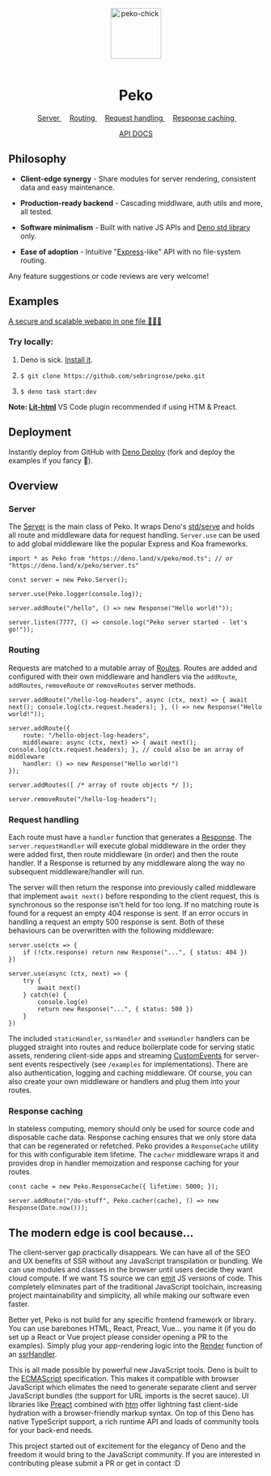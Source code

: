 <p align="center">
    <img 
        height="100px"
        width="100px"
        style="margin: 1rem auto;"
        src="https://raw.githubusercontent.com/sebringrose/peko/main/examples/preact/src/assets/twemoji_chick.svg" alt="peko-chick" 
    />
</p>
<h1 align="center">Peko</h1>

<p align="center">
    <span>
        &nbsp;
        <a href="#events">
            Server
        </a>
        &nbsp;
    </span>
    <span>
        &nbsp;
        <a href="#routing">
            Routing
        </a>
        &nbsp;
    </span>
    <span>
        &nbsp;
        <a href="#request-handling">
            Request handling
        </a>
        &nbsp;
    </span>
    <span>
        &nbsp;
        <a href="#response-caching">
            Response caching
        </a>
        &nbsp;
    </span>
</p>

<p align="center">
    <a href="https://doc.deno.land/https://deno.land/x/peko/mod.ts">
        API DOCS
    </a>
</p>

<h2>Philosophy</h2>

- <strong>Client-edge synergy</strong> - Share modules for server rendering, consistent data and easy maintenance.

- <strong>Production-ready backend</strong> - Cascading middlware, auth utils and more, all tested.

- <strong>Software minimalism</strong> - Built with native JS APIs and [Deno std library](https://deno.land/std) only.

- <strong>Ease of adoption</strong> - Intuitive "[Express](https://github.com/expressjs/express)-like" API with no file-system routing.

Any feature suggestions or code reviews are very welcome!

<h2>Examples</h2>

[A secure and scalable webapp in one file 🧑‍💻🌠](https://github.com/sebringrose/peko/blob/main/examples/auth/app.ts)

<h3>Try locally:</h3>

1. Deno is sick. [Install it](https://deno.land/manual/getting_started/installation).</a>

2. `$ git clone https://github.com/sebringrose/peko.git`

3. `$ deno task start:dev`

<strong>Note: [Lit-html](https://marketplace.visualstudio.com/items?itemName=bierner.lit-html)</strong> VS Code plugin recommended if using HTM & Preact.

<h2>Deployment</h2>

Instantly deploy from GitHub with [Deno Deploy](https://dash.deno.com/projects) (fork and deploy the examples if you fancy 💖).

<h2>Overview</h2>
<h3 id="#server">Server</h3>

The [Server](https://deno.land/x/peko/server.ts)</a> is the main class of Peko. It wraps Deno's [std/serve](<a href="https://deno.land/std/http/server.ts">) and holds all route and middleware data for request handling. `Server.use` can be used to add global middleware like the popular Express and Koa frameworks.

```
import * as Peko from "https://deno.land/x/peko/mod.ts"; // or "https://deno.land/x/peko/server.ts"

const server = new Peko.Server();

server.use(Peko.logger(console.log));

server.addRoute("/hello", () => new Response("Hello world!"));

server.listen(7777, () => console.log("Peko server started - let's go!"));
```

<h3 id="#routing">Routing</h3>

Requests are matched to a mutable array of [Routes](https://doc.deno.land/https://deno.land/x/peko/server.ts/~/Route">). Routes are added and configured with their own middleware and handlers via the `addRoute`, `addRoutes`, `removeRoute` or `removeRoutes` server methods.

```
server.addRoute("/hello-log-headers", async (ctx, next) => { await next(); console.log(ctx.request.headers); }, () => new Response("Hello world!"));

server.addRoute({
    route: "/hello-object-log-headers",
    middleware: async (ctx, next) => { await next(); console.log(ctx.request.headers); }, // could also be an array of middleware
    handler: () => new Response("Hello world!")
});

server.addRoutes([ /* array of route objects */ ]);

server.removeRoute("/hello-log-headers");
```

<h3 id="request-handling">Request handling</h3>

Each route must have a <code>handler</code> function that generates a [Response](https://developer.mozilla.org/en-US/docs/Web/API/Response/Response). The `server.requestHandler` will execute global middleware in the order they were added first, then route middleware (in order) and then the route handler. If a Response is returned by any middleware along the way no subsequent middleware/handler will run.

The server will then return the response into previously called middleware that implement `await next()` before responding to the client request, this is synchronous so the response isn't held for too long. If no matching route is found for a request an empty 404 response is sent. If an error occurs in handling a request an empty 500 response is sent. Both of these behaviours can be overwritten with the following middleware:

```
server.use(ctx => {
    if (!ctx.response) return new Response("...", { status: 404 })
})
```

```
server.use(async (ctx, next) => {
    try {
        await next()
    } catch(e) {
        console.log(e)
        return new Response("...", { status: 500 })
    }
})
```

The included `staticHandler`, `ssrHandler` and `sseHandler` handlers can be plugged straight into routes and reduce boilerplate code for serving static assets, rendering client-side apps and streaming [CustomEvents](https://developer.mozilla.org/docs/Web/API/CustomEvent/CustomEvent) for server-sent events respectively (see `/examples` for implementations). There are also authentication, logging and caching middleware. Of course, you can also create your own middleware or handlers and plug them into your routes.

<h3 id="response-caching">Response caching</h3>

In stateless computing, memory should only be used for source code and disposable cache data. Response caching ensures that we only store data that can be regenerated or refetched. Peko provides a `ResponseCache` utility for this with configurable item lifetime. The `cacher` middleware wraps it and provides drop in handler memoization and response caching for your routes.

```
const cache = new Peko.ResponseCache({ lifetime: 5000; });

server.addRoute("/do-stuff", Peko.cacher(cache), () => new Response(Date.now()));
```

<h2 id="cool">The modern edge is cool because...</h2>

The client-server gap practically disappears. We can have all of the SEO and UX benefits of SSR without any JavaScript transpilation or bundling. We can use modules and classes in the browser until users decide they want cloud compute. If we want TS source we can [emit](https://github.com/denoland/deno_emit) JS versions of code. This completely eliminates part of the traditional JavaScript toolchain, increasing project maintainability and simplicity, all while making our software even faster.

Better yet, Peko is not build for any specific frontend framework or library. You can use barebones HTML, React, Preact, Vue... you name it (if you do set up a React or Vue project please consider opening a PR to the examples). Simply plug your app-rendering logic into the [Render](https://deno.land/x/peko@v1.0.0/handlers/ssr.ts?s=Render) function of an [ssrHandler](https://doc.deno.land/https://deno.land/x/peko/lib/handlers/ssr.ts).

This is all made possible by powerful new JavaScript tools. Deno is built to the [ECMAScript](https://tc39.es/) specification</a>. This makes it compatible with browser JavaScript which elimates the need to generate separate client and server JavaScript bundles (the support for URL imports is the secret sauce). UI libraries like [Preact](https://github.com/preactjs/preact) combined with [htm](https://github.com/developit/htm) offer lightning fast client-side hydration with a browser-friendly markup syntax. On top of this Deno has native TypeScript support, a rich runtime API and loads of community tools for your back-end needs.

This project started out of excitement for the elegancy of Deno and the freedom it would bring to the JavaScript community. If you are interested in contributing please submit a PR or get in contact :D
